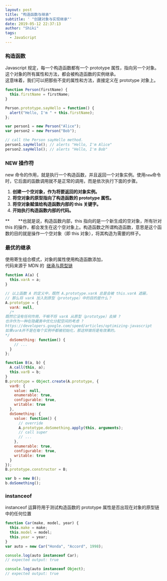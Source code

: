 ```yaml
---
layout: post
title: "构造函数与继承"
subtitle: ' "创建对象与实现继承"'
date: 2019-05-12 22:37:13
author: "Shiki"
tags:
  - JavaScript
---
```


### 构造函数

Javascript 规定，每一个构造函数都有一个 prototype 属性，指向另一个对象。这个对象的所有属性和方法，都会被构造函数的实例继承。<br />这意味着，我们可以把那些不变的属性和方法，直接定义在 prototype 对象上。

```javascript
function Person(firstName) {
  this.firstName = firstName;
}

Person.prototype.sayHello = function() {
  alert("Hello, I'm " + this.firstName);
};

var person1 = new Person("Alice");
var person2 = new Person("Bob");

// call the Person sayHello method.
person1.sayHello(); // alerts "Hello, I'm Alice"
person2.sayHello(); // alerts "Hello, I'm Bob"
```

### NEW 操作符

new 命令的作用，就是执行一个构造函数，并且返回一个对象实例。使用`new`命令时，它后面的函数调用就不是正常的调用，而是依次执行下面的步骤。<br />

1. **创建一个空对象，作为将要返回的对象实例。**
1. **将空对象的原型指向了构造函数的 prototype 属性。**
1. **将空对象赋值给构造函数内部的 this 关键字。**
1. **开始执行构造函数内部的代码。**

\*\*　　\*\*也就是说，构造函数内部，this 指向的是一个新生成的空对象，所有针对 this 的操作，都会发生在这个空对象上。构造函数之所谓构造函数，意思是这个函数的目的就是操作一个空对象（即 this 对象），将其构造为需要的样子。
<a name="F2yTq"></a>

### 最优的继承

使用寄生组合模式，对象的属性使用构造函数添加，<br />代码来源于 MDN 的  [继承与原型链](https://developer.mozilla.org/zh-CN/docs/Web/JavaScript/Inheritance_and_the_prototype_chain)

```javascript
function A(a) {
  this.varA = a;
}

// 以上函数 A 的定义中，既然 A.prototype.varA 总是会被 this.varA 遮蔽，
// 那么将 varA 加入到原型（prototype）中的目的是什么？
A.prototype = {
  varA: null,
  /*
既然它没有任何作用，干嘛不将 varA 从原型（prototype）去掉 ? 
也许作为一种在隐藏类中优化分配空间的考虑 ?
https://developers.google.com/speed/articles/optimizing-javascript 
如果varA并不是在每个实例中都被初始化，那这样做将是有效果的。
*/
  doSomething: function() {
    // ...
  }
};

function B(a, b) {
  A.call(this, a);
  this.varB = b;
}
B.prototype = Object.create(A.prototype, {
  varB: {
    value: null,
    enumerable: true,
    configurable: true,
    writable: true
  },
  doSomething: {
    value: function() {
      // override
      A.prototype.doSomething.apply(this, arguments);
      // call super
      // ...
    },
    enumerable: true,
    configurable: true,
    writable: true
  }
});
B.prototype.constructor = B;

var b = new B();
b.doSomething();
```

<a name="PEycn"></a>

### instanceof

instanceof 运算符用于测试构造函数的 prototype 属性是否出现在对象的原型链中的任何位置

```javascript
function Car(make, model, year) {
  this.make = make;
  this.model = model;
  this.year = year;
}
var auto = new Car("Honda", "Accord", 1998);

console.log(auto instanceof Car);
// expected output: true

console.log(auto instanceof Object);
// expected output: true
```
